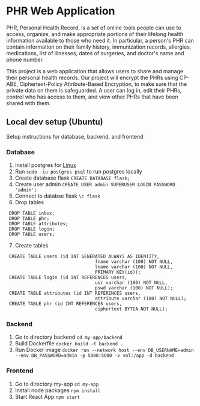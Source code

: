 # PHR Web Application

PHR, Personal Health Record, is a set of online tools people can use to access, organize, and make appropriate portions of their lifelong health information available to those who need it. In particular, a person's PHR can contain information on their family history, immunization records, allergies, medications, list of illnesses, dates of surgeries, and doctor's name and phone number.

This project is a web application that allows users to share and manage their personal health records. Our project will encrypt the PHRs using CP-ABE, Ciphertext-Policy Attribute-Based Encryption, to make sure that the private data on them is safeguarded. A user can log in, edit their PHRs, control who has access to them, and view other PHRs that have been shared with them.

## Local dev setup (Ubuntu)

Setup instructions for database, backend, and frontend

### Database

1. Install postgres for [Linux](https://www.postgresql.org/download/linux/ubuntu/)
2. Run `sudo -iu postgres psql` to run postgres locally
3. Create database flask `CREATE DATABASE flask;`
4. Create user admin `CREATE USER admin SUPERUSER LOGIN PASSWORD 'admin';`
5. Connect to databse flask `\c flask`
6. Drop tables

```
 DROP TABLE inbox;
 DROP TABLE phr;
 DROP TABLE attributes;
 DROP TABLE login;
 DROP TABLE users;
```

7. Create tables

```
 CREATE TABLE users (id INT GENERATED ALWAYS AS IDENTITY,
                                 fname varchar (100) NOT NULL,
                                 lname varchar (100) NOT NULL,
                                 PRIMARY KEY(id));
 CREATE TABLE login (id INT REFERENCES users,
                                 usr varchar (100) NOT NULL,
                                 pswd varchar (100) NOT NULL);
 CREATE TABLE attributes (id INT REFERENCES users,
                                 attribute varchar (100) NOT NULL);
 CREATE TABLE phr (id INT REFERENCES users,
                                 ciphertext BYTEA NOT NULL);
```

### Backend

1. Go to directory backend `cd my-app/backend`
2. Build Dockerfile `docker build -t backend .`
3. Run Docker image `docker run --network host --env DB_USERNAME=admin --env DB_PASSWORD=admin -p 5000:5000 -v vol:/app -d backend`

### Frontend

1. Go to directory my-app `cd my-app`
2. Install node packages `npm install`
3. Start React App `npm start`
